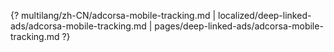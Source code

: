 {? multilang/zh-CN/adcorsa-mobile-tracking.md | localized/deep-linked-ads/adcorsa-mobile-tracking.md | pages/deep-linked-ads/adcorsa-mobile-tracking.md ?}
